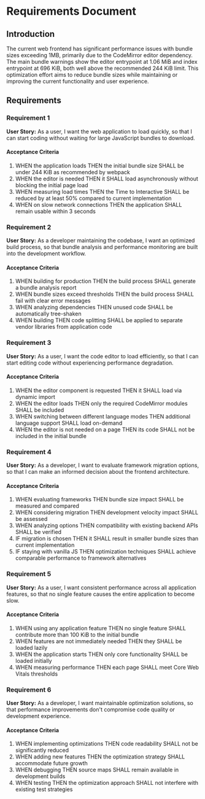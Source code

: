 # Requirements Document

## Introduction

The current web frontend has significant performance issues with bundle sizes exceeding 1MB, primarily due to the CodeMirror editor dependency. The main bundle warnings show the editor entrypoint at 1.06 MiB and index entrypoint at 696 KiB, both well above the recommended 244 KiB limit. This optimization effort aims to reduce bundle sizes while maintaining or improving the current functionality and user experience.

## Requirements

### Requirement 1

**User Story:** As a user, I want the web application to load quickly, so that I can start coding without waiting for large JavaScript bundles to download.

#### Acceptance Criteria

1. WHEN the application loads THEN the initial bundle size SHALL be under 244 KiB as recommended by webpack
2. WHEN the editor is needed THEN it SHALL load asynchronously without blocking the initial page load
3. WHEN measuring load times THEN the Time to Interactive SHALL be reduced by at least 50% compared to current implementation
4. WHEN on slow network connections THEN the application SHALL remain usable within 3 seconds

### Requirement 2

**User Story:** As a developer maintaining the codebase, I want an optimized build process, so that bundle analysis and performance monitoring are built into the development workflow.

#### Acceptance Criteria

1. WHEN building for production THEN the build process SHALL generate a bundle analysis report
2. WHEN bundle sizes exceed thresholds THEN the build process SHALL fail with clear error messages
3. WHEN analyzing dependencies THEN unused code SHALL be automatically tree-shaken
4. WHEN building THEN code splitting SHALL be applied to separate vendor libraries from application code

### Requirement 3

**User Story:** As a user, I want the code editor to load efficiently, so that I can start editing code without experiencing performance degradation.

#### Acceptance Criteria

1. WHEN the editor component is requested THEN it SHALL load via dynamic import
2. WHEN the editor loads THEN only the required CodeMirror modules SHALL be included
3. WHEN switching between different language modes THEN additional language support SHALL load on-demand
4. WHEN the editor is not needed on a page THEN its code SHALL not be included in the initial bundle

### Requirement 4

**User Story:** As a developer, I want to evaluate framework migration options, so that I can make an informed decision about the frontend architecture.

#### Acceptance Criteria

1. WHEN evaluating frameworks THEN bundle size impact SHALL be measured and compared
2. WHEN considering migration THEN development velocity impact SHALL be assessed
3. WHEN analyzing options THEN compatibility with existing backend APIs SHALL be verified
4. IF migration is chosen THEN it SHALL result in smaller bundle sizes than current implementation
5. IF staying with vanilla JS THEN optimization techniques SHALL achieve comparable performance to framework alternatives

### Requirement 5

**User Story:** As a user, I want consistent performance across all application features, so that no single feature causes the entire application to become slow.

#### Acceptance Criteria

1. WHEN using any application feature THEN no single feature SHALL contribute more than 100 KiB to the initial bundle
2. WHEN features are not immediately needed THEN they SHALL be loaded lazily
3. WHEN the application starts THEN only core functionality SHALL be loaded initially
4. WHEN measuring performance THEN each page SHALL meet Core Web Vitals thresholds

### Requirement 6

**User Story:** As a developer, I want maintainable optimization solutions, so that performance improvements don't compromise code quality or development experience.

#### Acceptance Criteria

1. WHEN implementing optimizations THEN code readability SHALL not be significantly reduced
2. WHEN adding new features THEN the optimization strategy SHALL accommodate future growth
3. WHEN debugging THEN source maps SHALL remain available in development builds
4. WHEN testing THEN the optimization approach SHALL not interfere with existing test strategies